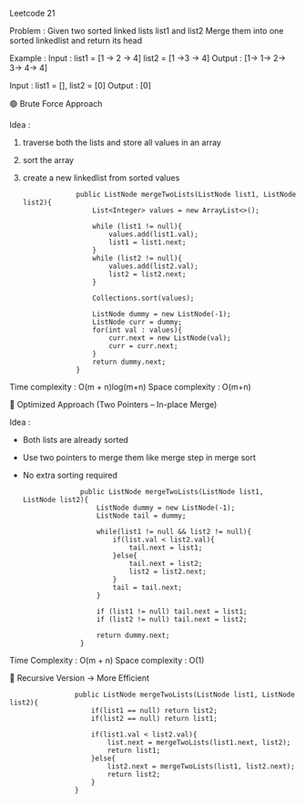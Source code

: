 Leetcode 21

Problem : Given two sorted linked lists list1 and list2
Merge them into one sorted linkedlist and return its head

Example : 
Input : list1 = [1 -> 2 -> 4] list2 = [1 ->3 -> 4]
Output : [1-> 1-> 2-> 3-> 4-> 4]

Input : list1 = [], list2 = [0]
Output : [0]


🟢 Brute Force Approach

Idea : 
1. traverse both the lists and store all values in an array
2. sort the array
3. create a new linkedlist from sorted values

                    public ListNode mergeTwoLists(ListNode list1, ListNode list2){
                        List<Integer> values = new ArrayList<>();

                        while (list1 != null){
                            values.add(list1.val);
                            list1 = list1.next;
                        }
                        while (list2 != null){
                            values.add(list2.val);
                            list2 = list2.next;
                        }

                        Collections.sort(values);

                        ListNode dummy = new ListNode(-1);
                        ListNode curr = dummy;
                        for(int val : values){
                            curr.next = new ListNode(val);
                            curr = curr.next;
                        }
                        return dummy.next;
                    }
Time complexity : O(m + n)log(m+n)
Space complexity : O(m+n)

🔵 Optimized Approach (Two Pointers – In-place Merge)

Idea :
- Both lists are already sorted
- Use two pointers to merge them like merge step in merge sort
- No extra sorting required

                    public ListNode mergeTwoLists(ListNode list1, ListNode list2){
                        ListNode dummy = new ListNode(-1);
                        ListNode tail = dummy;

                        while(list1 != null && list2 != null){
                            if(list.val < list2.val){
                                tail.next = list1;
                            }else{
                                tail.next = list2;
                                list2 = list2.next;
                            }
                            tail = tail.next;
                        }

                        if (list1 != null) tail.next = list1;
                        if (list2 != null) tail.next = list2;

                        return dummy.next;
                    }
Time Complexity : O(m + n)
Space complexity : O(1)

🔵 Recursive Version -> More Efficient

                    public ListNode mergeTwoLists(ListNode list1, ListNode list2){
                        if(list1 == null) return list2;
                        if(list2 == null) return list1;

                        if(list1.val < list2.val){
                            list.next = mergeTwoLists(list1.next, list2);
                            return list1;
                        }else{
                            list2.next = mergeTwoLists(list1, list2.next);
                            return list2;
                        }
                    }
